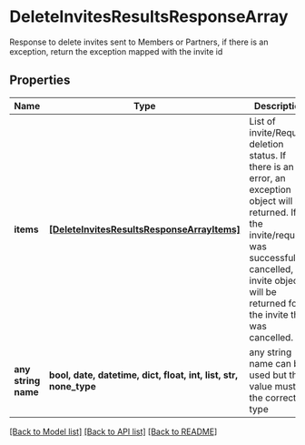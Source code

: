 # DeleteInvitesResultsResponseArray

Response to delete invites sent to Members or Partners, if there is an exception, return the exception mapped with the invite id

## Properties
Name | Type | Description | Notes
------------ | ------------- | ------------- | -------------
**items** | [**[DeleteInvitesResultsResponseArrayItems]**](DeleteInvitesResultsResponseArrayItems.md) | List of invite/Request deletion status. If there is an error, an exception object will be returned. If the invite/request was successfully cancelled, an invite object will be returned for the invite that was cancelled. | [optional] 
**any string name** | **bool, date, datetime, dict, float, int, list, str, none_type** | any string name can be used but the value must be the correct type | [optional]

[[Back to Model list]](../README.md#documentation-for-models) [[Back to API list]](../README.md#documentation-for-api-endpoints) [[Back to README]](../README.md)


